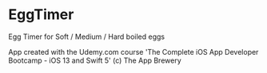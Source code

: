 # EggTimer
Egg Timer for Soft / Medium / Hard boiled eggs

App created with the Udemy.com course 'The Complete iOS App Developer Bootcamp - iOS 13 and Swift 5' 
(c) The App Brewery
